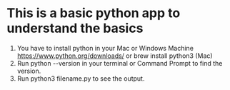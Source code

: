 # This is a basic python app to understand the basics

1. You have to install python in your Mac or Windows Machine
   https://www.python.org/downloads/ or brew install python3 (Mac)
2. Run python --version in your terminal or 
   Command Prompt to find the version.
3. Run python3 filename.py to see the output.

